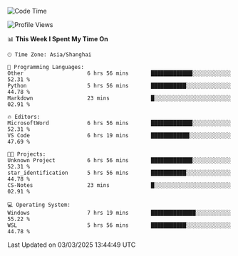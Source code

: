 <!--START_SECTION:waka-->
![Code Time](http://img.shields.io/badge/Code%20Time-2%2C343%20hrs%2045%20mins-blue)

![Profile Views](http://img.shields.io/badge/Profile%20Views-2-blue)

📊 **This Week I Spent My Time On** 

```text
🕑︎ Time Zone: Asia/Shanghai

💬 Programming Languages: 
Other                    6 hrs 56 mins       █████████████░░░░░░░░░░░░   52.31 % 
Python                   5 hrs 56 mins       ███████████░░░░░░░░░░░░░░   44.78 % 
Markdown                 23 mins             █░░░░░░░░░░░░░░░░░░░░░░░░   02.91 % 

🔥 Editors: 
MicrosoftWord            6 hrs 56 mins       █████████████░░░░░░░░░░░░   52.31 % 
VS Code                  6 hrs 19 mins       ████████████░░░░░░░░░░░░░   47.69 % 

🐱‍💻 Projects: 
Unknown Project          6 hrs 56 mins       █████████████░░░░░░░░░░░░   52.31 % 
star_identification      5 hrs 56 mins       ███████████░░░░░░░░░░░░░░   44.78 % 
CS-Notes                 23 mins             █░░░░░░░░░░░░░░░░░░░░░░░░   02.91 % 

💻 Operating System: 
Windows                  7 hrs 19 mins       ██████████████░░░░░░░░░░░   55.22 % 
WSL                      5 hrs 56 mins       ███████████░░░░░░░░░░░░░░   44.78 % 
```


 Last Updated on 03/03/2025 13:44:49 UTC
<!--END_SECTION:waka-->